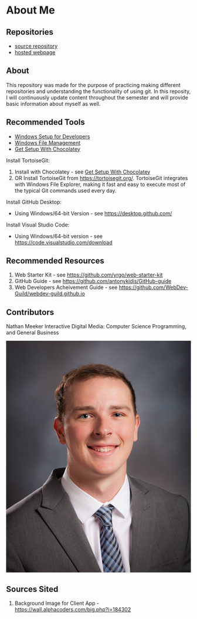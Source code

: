 # About Me

## Repositories

- [source repository](https://natem0501.github.io/aboutme/)
- [hosted webpage](https://github.com/Natem0501/aboutme) 

## About

This repository was made for the purpose of practicing making different repositories and understanding the functionality of using git. In this reposity, I will continuously update content throughout the semester and will provide basic information about myself as well. 

## Recommended Tools

- [Windows Setup for Developers](https://github.com/denisecase/windows-setup)
- [Windows File Management](https://github.com/denisecase/windows-file-management)
- [Get Setup With Chocolatey](https://github.com/denisecase/get-setup-with-chocolatey)

Install TortoiseGit: 
1. Install with Chocolatey - see [Get Setup With Chocolatey](https://github.com/denisecase/get-setup-with-chocolatey)
1. OR Install TortoiseGit from <https://tortoisegit.org/>. TortoiseGit integrates with Windows File Explorer, making it fast and easy to execute most of the typical Git commands used every day.

Install GitHub Desktop:
- Using Windows/64-bit Version - see https://desktop.github.com/

Install Visual Studio Code:
- Using Windows/64-bit version - see https://code.visualstudio.com/download

## Recommended Resources

1. Web Starter Kit - see https://github.com/yrgo/web-starter-kit
1. GitHub Guide - see https://github.com/antonykidis/GitHub-guide
1. Web Developers Acheivement Guide - see https://github.com/WebDev-Guild/webdev-guild.github.io 

## Contributors 

Nathan Meeker 
Interactive Digital Media: Computer Science Programming,
and General Business

![Hosted image](https://raw.githubusercontent.com/Natem0501/aboutme/3b994f3c78339c25a2af93663a4f4575e99d2eee/NathanMeekerProfessional.jpg)

## Sources Sited

1. Background Image for Client App - https://wall.alphacoders.com/big.php?i=184302 
